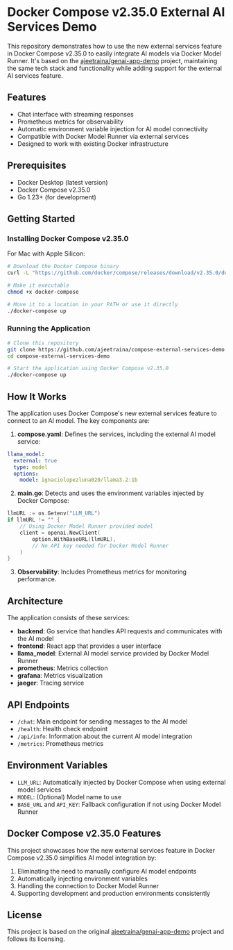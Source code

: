 # Docker Compose v2.35.0 External AI Services Demo

This repository demonstrates how to use the new external services feature in Docker Compose v2.35.0 to easily integrate AI models via Docker Model Runner. It's based on the [ajeetraina/genai-app-demo](https://github.com/ajeetraina/genai-app-demo) project, maintaining the same tech stack and functionality while adding support for the external AI services feature.

## Features

- Chat interface with streaming responses
- Prometheus metrics for observability
- Automatic environment variable injection for AI model connectivity
- Compatible with Docker Model Runner via external services
- Designed to work with existing Docker infrastructure

## Prerequisites

- Docker Desktop (latest version)
- Docker Compose v2.35.0
- Go 1.23+ (for development)

## Getting Started

### Installing Docker Compose v2.35.0

For Mac with Apple Silicon:

```bash
# Download the Docker Compose binary
curl -L "https://github.com/docker/compose/releases/download/v2.35.0/docker-compose-darwin-aarch64" -o docker-compose

# Make it executable
chmod +x docker-compose

# Move it to a location in your PATH or use it directly
./docker-compose up
```

### Running the Application

```bash
# Clone this repository
git clone https://github.com/ajeetraina/compose-external-services-demo.git
cd compose-external-services-demo

# Start the application using Docker Compose v2.35.0
./docker-compose up
```

## How It Works

The application uses Docker Compose's new external services feature to connect to an AI model. The key components are:

1. **compose.yaml**: Defines the services, including the external AI model service:

```yaml
llama_model:
  external: true
  type: model
  options:
    model: ignaciolopezluna020/llama3.2:1b
```

2. **main.go**: Detects and uses the environment variables injected by Docker Compose:

```go
llmURL := os.Getenv("LLM_URL")
if llmURL != "" {
    // Using Docker Model Runner provided model
    client = openai.NewClient(
        option.WithBaseURL(llmURL),
        // No API key needed for Docker Model Runner
    )
}
```

3. **Observability**: Includes Prometheus metrics for monitoring performance.

## Architecture

The application consists of these services:

- **backend**: Go service that handles API requests and communicates with the AI model
- **frontend**: React app that provides a user interface
- **llama_model**: External AI model service provided by Docker Model Runner
- **prometheus**: Metrics collection
- **grafana**: Metrics visualization
- **jaeger**: Tracing service

## API Endpoints

- `/chat`: Main endpoint for sending messages to the AI model
- `/health`: Health check endpoint
- `/api/info`: Information about the current AI model integration
- `/metrics`: Prometheus metrics

## Environment Variables

- `LLM_URL`: Automatically injected by Docker Compose when using external model services
- `MODEL`: (Optional) Model name to use
- `BASE_URL` and `API_KEY`: Fallback configuration if not using Docker Model Runner

## Docker Compose v2.35.0 Features

This project showcases how the new external services feature in Docker Compose v2.35.0 simplifies AI model integration by:

1. Eliminating the need to manually configure AI model endpoints
2. Automatically injecting environment variables
3. Handling the connection to Docker Model Runner
4. Supporting development and production environments consistently

## License

This project is based on the original [ajeetraina/genai-app-demo](https://github.com/ajeetraina/genai-app-demo) project and follows its licensing.